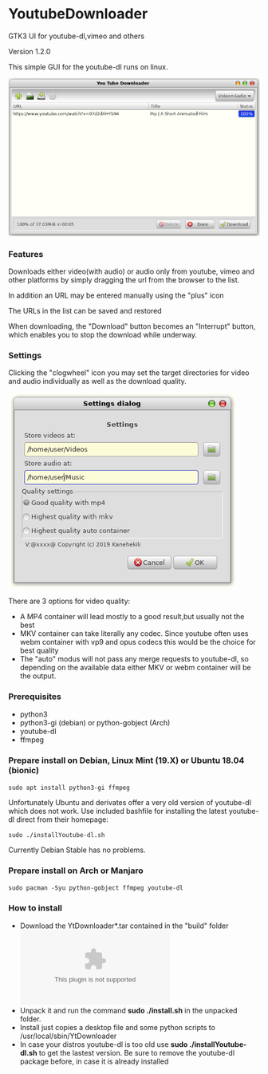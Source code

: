 # YoutubeDownloader
GTK3 UI for youtube-dl,vimeo and others

Version 1.2.0

This simple GUI for the youtube-dl runs on linux. 

![Screenshot](./Yt.png)

### Features
Downloads either video(with audio) or audio only from youtube, vimeo and other platforms by simply dragging the url from the browser to the list. 

In addition an URL may be entered manually using the "plus" icon

The URLs in the list can be saved and restored

When downloading, the "Download" button becomes an "Interrupt" button, which enables you to stop the download while underway.

### Settings
Clicking the "clogwheel" icon you may set the target directories for video and audio individually as well as the download quality.

![Screenshot](./YtSettings.png)

There are 3 options for video quality:
* A MP4 container will lead mostly to a good result,but usually not the best
* MKV container can take literally any codec. Since youtube often uses webm container with vp9 and opus codecs this would be the choice for best quality
* The "auto" modus will not pass any merge requests to youtube-dl, so depending on the available data either MKV or webm container will be the output. 

### Prerequisites
  * python3
  * python3-gi (debian) or python-gobject (Arch)
  * youtube-dl
  * ffmpeg

### Prepare install on Debian, Linux Mint (19.X) or Ubuntu 18.04 (bionic) 
```
sudo apt install python3-gi ffmpeg
```
Unfortunately Ubuntu and derivates offer a very old version of youtube-dl which does not work. Use included bashfile for installing the latest youtube-dl direct from their homepage:

```
sudo ./installYoutube-dl.sh
```
Currently Debian Stable has no problems.
### Prepare install on Arch or Manjaro
```
sudo pacman -Syu python-gobject ffmpeg youtube-dl
```

### How to install
* Download the YtDownloader*.tar contained in the "build" folder ![here](build/YtDownloader1.2.0.tar)
* Unpack it and run the command  **sudo ./install.sh** in the unpacked folder.
* Install just copies a desktop file and some python scripts to /usr/local/sbin/YtDownloader
* In case your distros youtube-dl is too old use **sudo ./installYoutube-dl.sh** to get the lastest version. Be sure to remove the youtube-dl package before, in case it is already installed

   

